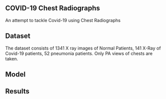 ## COVID-19 Chest Radiographs
An attempt to tackle Covid-19 using Chest Radiographs

## Dataset
The dataset consists of 1341 X ray images of Normal Patients, 141 X-Ray of Covid-19 patients, 52 pneumonia patients. Only PA views of chests are taken.

## Model

## Results
